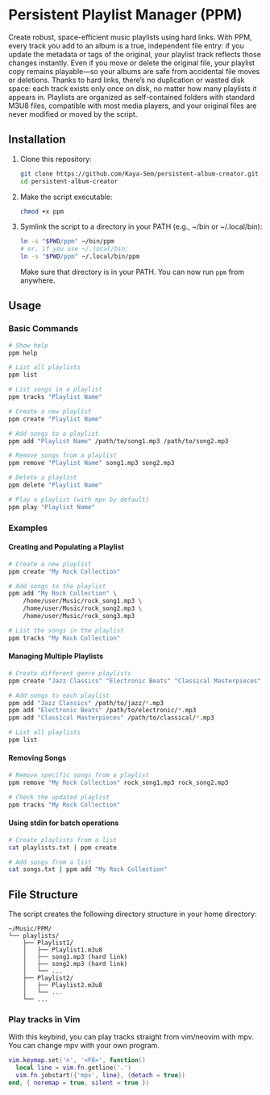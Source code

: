# Persistent Playlist Manager (PPM)

Create robust, space-efficient music playlists using hard links. With PPM, every track you add to an album is a true, independent file entry: if you update the metadata or tags of the original, your playlist track reflects those changes instantly. Even if you move or delete the original file, your playlist copy remains playable—so your albums are safe from accidental file moves or deletions. Thanks to hard links, there’s no duplication or wasted disk space: each track exists only once on disk, no matter how many playlists it appears in. Playlists are organized as self-contained folders with standard M3U8 files, compatible with most media players, and your original files are never modified or moved by the script.


## Installation

1. Clone this repository:
   ```bash
   git clone https://github.com/Kaya-Sem/persistent-album-creator.git
   cd persistent-album-creator
   ```
2. Make the script executable:
   ```bash
   chmod +x ppm
   ```
3. Symlink the script to a directory in your PATH (e.g., ~/bin or ~/.local/bin):
   ```bash
   ln -s "$PWD/ppm" ~/bin/ppm
   # or, if you use ~/.local/bin:
   ln -s "$PWD/ppm" ~/.local/bin/ppm
   ```
   Make sure that directory is in your PATH. You can now run `ppm` from anywhere.

## Usage

### Basic Commands

```bash
# Show help
ppm help

# List all playlists
ppm list

# List songs in a playlist
ppm tracks "Playlist Name"

# Create a new playlist
ppm create "Playlist Name"

# Add songs to a playlist
ppm add "Playlist Name" /path/to/song1.mp3 /path/to/song2.mp3

# Remove songs from a playlist
ppm remove "Playlist Name" song1.mp3 song2.mp3

# Delete a playlist
ppm delete "Playlist Name"

# Play a playlist (with mpv by default)
ppm play "Playlist Name"
```

### Examples

#### Creating and Populating a Playlist

```bash
# Create a new playlist
ppm create "My Rock Collection"

# Add songs to the playlist
ppm add "My Rock Collection" \
    /home/user/Music/rock_song1.mp3 \
    /home/user/Music/rock_song2.mp3 \
    /home/user/Music/rock_song3.mp3

# List the songs in the playlist
ppm tracks "My Rock Collection"
```

#### Managing Multiple Playlists

```bash
# Create different genre playlists
ppm create "Jazz Classics" "Electronic Beats" "Classical Masterpieces"

# Add songs to each playlist
ppm add "Jazz Classics" /path/to/jazz/*.mp3
ppm add "Electronic Beats" /path/to/electronic/*.mp3
ppm add "Classical Masterpieces" /path/to/classical/*.mp3

# List all playlists
ppm list
```

#### Removing Songs

```bash
# Remove specific songs from a playlist
ppm remove "My Rock Collection" rock_song1.mp3 rock_song2.mp3

# Check the updated playlist
ppm tracks "My Rock Collection"
```

#### Using stdin for batch operations

```bash
# Create playlists from a list
cat playlists.txt | ppm create

# Add songs from a list
cat songs.txt | ppm add "My Rock Collection"
```

## File Structure

The script creates the following directory structure in your home directory:

```
~/Music/PPM/
└── playlists/
    ├── Playlist1/
    │   ├── Playlist1.m3u8
    │   ├── song1.mp3 (hard link)
    │   ├── song2.mp3 (hard link)
    │   └── ...
    ├── Playlist2/
    │   ├── Playlist2.m3u8
    │   └── ...
    └── ...
```

### Play tracks in Vim

With this keybind, you can play tracks straight from vim/neovim
with mpv. You can change mpv with your own program.

```lua
vim.keymap.set('n', '<F6>', function()
  local line = vim.fn.getline('.')
  vim.fn.jobstart({'mpv', line}, {detach = true})
end, { noremap = true, silent = true })
```
